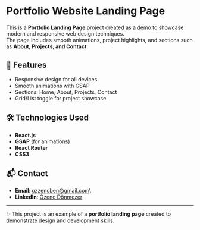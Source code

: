 # Portfolio Website Landing Page

This is a **Portfolio Landing Page** project created as a demo to
showcase modern and responsive web design techniques.\
The page includes smooth animations, project highlights, and sections
such as **About, Projects, and Contact**.

## 🚀 Features

-   Responsive design for all devices
-   Smooth animations with GSAP
-   Sections: Home, About, Projects, Contact
-   Grid/List toggle for project showcase

## 🛠️ Technologies Used

-   **React.js**
-   **GSAP** (for animations)
-   **React Router**
-   **CSS3**

## 📬 Contact

-   **Email**: ozzencben@gmail.com\
-   **LinkedIn**: [Özenç
    Dönmezer](https://www.linkedin.com/in/%C3%B6zen%C3%A7-d%C3%B6nmezer-769125357/)

------------------------------------------------------------------------

✨ This project is an example of a **portfolio landing page** created to
demonstrate design and development skills.
